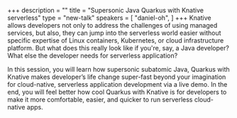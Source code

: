 +++
description = ""
title = "Supersonic Java Quarkus with Knative serverless"
type = "new-talk"
speakers = [
        "daniel-oh",
]
+++
Knative allows developers not only to address the challenges of using managed services, but also, they can jump into the serverless world easier without specific expertise of Linux containers, Kubernetes, or cloud infrastructure platform. But what does this really look like if you're, say, a Java developer? What else the developer needs for serverless application?

In this session, you will learn how supersonic subatomic Java, Quarkus with Knative makes developer’s life change super-fast beyond your imagination for cloud-native, serverless application development via a live demo. In the end, you will feel better how cool Quarkus with Knative is for developers to make it more comfortable, easier, and quicker to run serverless cloud-native apps.
